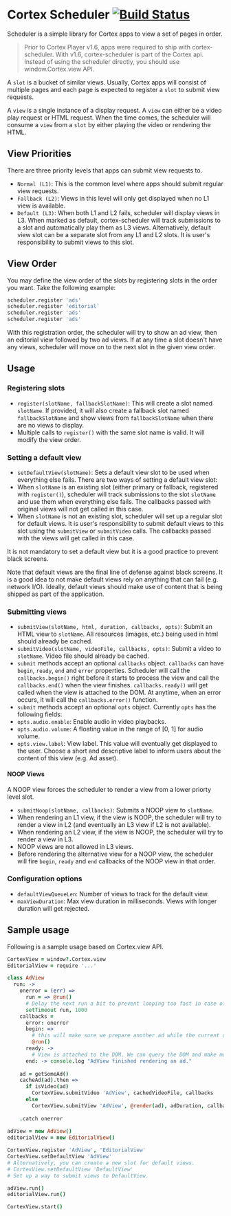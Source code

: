 # Cortex Scheduler [![Build Status](https://travis-ci.org/hkaya/cortex-scheduler.svg?branch=master)](https://travis-ci.org/hkaya/cortex-scheduler)

Scheduler is a simple library for Cortex apps to view a set of pages in order.

> Prior to Cortex Player v1.6, apps were required to ship with cortex-scheduler. With v1.6, cortex-scheduler is part of the Cortex api. Instead of using the scheduler directly, you should use window.Cortex.view API.

A `slot` is a bucket of similar views. Usually, Cortex apps will consist of multiple pages and each page is expected to register a `slot` to submit view requests.

A `view` is a single instance of a display request. A `view` can either be a video play request or HTML request. When the time comes, the scheduler will consume a `view` from a `slot` by either playing the video or rendering the HTML.

## View Priorities
There are three priority levels that apps can submit view requests to.

- `Normal (L1)`: This is the common level where apps should submit regular view requests.
- `Fallback (L2)`: Views in this level will only get displayed when no L1 view is available.
- `Default (L3)`: When both L1 and L2 fails, scheduler will display views in L3. When marked as default, cortex-scheduler will track submissions to a slot and automatically play them as L3 views. Alternatively, default view slot can be a separate slot from any L1 and L2 slots. It is user's responsibility to submit views to this slot.

## View Order
You may define the view order of the slots by registering slots in the order you want. Take the following example:

```coffeescript
scheduler.register 'ads'
scheduler.register 'editorial'
scheduler.register 'ads'
scheduler.register 'ads'
```

With this registration order, the scheduler will try to show an ad view, then an editorial view followed by two ad views. If at any time a slot doesn't have any views, scheduler will move on to the next slot in the given view order.

## Usage

### Registering slots
- `register(slotName, fallbackSlotName)`: This will create a slot named `slotName`. If provided, it will also create a fallback slot named `fallbackSlotName` and show views from `fallbackSlotName` when there are no views to display.
- Multiple calls to `register()` with the same slot name is valid. It will modify the view order.

### Setting a default view
- `setDefaultView(slotName)`: Sets a default view slot to be used when everything else fails. There are two ways of setting a default view slot:
 - When `slotName` is an existing slot (either primary or fallback, registered with `register()`), scheduler will track submissions to the slot `slotName` and use them when everything else fails. The callbacks passed with original views will not get called in this case.
 - When `slotName` is not an existing slot, scheduler will set up a regular slot for default views. It is user's responsibility to submit default views to this slot using the `submitView` or `submitVideo` calls. The callbacks passed with the views will get called in this case.
 
 It is not mandatory to set a default view but it is a good practice to prevent black screens.

 Note that default views are the final line of defense against black screens. It is a good idea to not make default views rely on anything that can fail (e.g. network I/O). Ideally, default views should make use of content that is being shipped as part of the application.

### Submitting views
- `submitView(slotName, html, duration, callbacks, opts)`: Submit an HTML view to `slotName`. All resources (images, etc.) being used in html should already be cached.
- `submitVideo(slotName, videoFile, callbacks, opts)`: Submit a video to `slotName`. Video file should already be cached.
- `submit` methods accept an optional `callbacks` object. `callbacks` can have `begin`, `ready`, `end` and `error` properties. Scheduler will call the `callbacks.begin()` right before it starts to process the view and call the `callbacks.end()` when the view finishes. `callbacks.ready()` will get called when the view is attached to the DOM. At anytime, when an error occurs, it will call the `callbacks.error()` function.
- `submit` methods accept an optional `opts` object. Currently `opts` has the following fields:
 - `opts.audio.enable`: Enable audio in video playbacks.
 - `opts.audio.volume`: A floating value in the range of [0, 1] for audio volume.
 - `opts.view.label`: View label. This value will eventually get displayed to the user. Choose a short and descriptive label to inform users about the content of this view (e.g. Ad asset).

#### NOOP Views
A NOOP view forces the scheduler to render a view from a lower priorty level slot.
- `submitNoop(slotName, callbacks)`: Submits a NOOP view to `slotName`.
- When rendering an L1 view, if the view is NOOP, the scheduler will try to render a view in L2 (and eventually an L3 view if L2 is not available).
- When rendering an L2 view, if the view is NOOP, the scheduler will try to render a view in L3.
- NOOP views are not allowed in L3 views.
- Before rendering the alternative view for a NOOP view, the scheduler will fire `begin`, `ready` and `end` callbacks of the NOOP view in that order. 

### Configuration options
- `defaultViewQueueLen`: Number of views to track for the default view.
- `maxViewDuration`: Max view duration in milliseconds. Views with longer duration will get rejected.

## Sample usage
Following is a sample usage based on Cortex.view API.

```coffeescript
CortexView = window?.Cortex.view
EditorialView = require '...'

class AdView
  run: ->
    onerror = (err) =>
      run = => @run()
      # Delay the next run a bit to prevent looping too fast in case of temporary problems. 
      setTimeout run, 1000
    callbacks =
      error: onerror
      begin: =>
        # this will make sure we prepare another ad while the current one is being displayed.
        @run()
      ready: ->
        # View is attached to the DOM. We can query the DOM and make modifications as necessary.
      end: -> console.log "AdView finished rendering an ad."
      
    ad = getSomeAd()
    cacheAd(ad).then =>
      if isVideo(ad)
        CortexView.submitVideo 'AdView', cachedVideoFile, callbacks
      else
        CortexView.submitView 'AdView', @render(ad), adDuration, callbacks
        
    .catch onerror
      
adView = new AdView()
editorialView = new EditorialView()

CortexView.register 'AdView', 'EditorialView'
CortexView.setDefaultView 'AdView'
# Alternatively, you can create a new slot for default views.
# CortexView.setDefaultView 'DefaultView'
# Set up a way to submit views to DefaultView.

adView.run()
editorialView.run()

CortexView.start()
```
